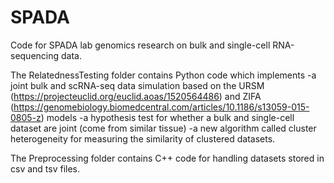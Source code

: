# SPADA
Code for SPADA lab genomics research on bulk and single-cell RNA-sequencing data.

The RelatednessTesting folder contains Python code which implements
-a joint bulk and scRNA-seq data simulation based on the URSM (https://projecteuclid.org/euclid.aoas/1520564486) and ZIFA (https://genomebiology.biomedcentral.com/articles/10.1186/s13059-015-0805-z) models
-a hypothesis test for whether a bulk and single-cell dataset are joint (come from similar tissue)
-a new algorithm called cluster heterogeneity for measuring the similarity of clustered datasets.

The Preprocessing folder contains C++ code for handling datasets stored in csv and tsv files.

